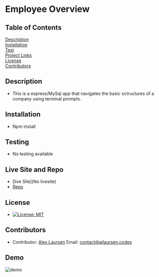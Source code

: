# Employee Overview

## Table of Contents
[Description](#description)  
[Installation](#Installation)  
[Test](#Testing)  
[Project Links](#live-Site-and-Repo)  
[License](#License)  
[Contributors](#Contributors)  

## Description
* This is a express/MySql app that navigates the basic sctructures of a company using terminal prompts.

## Installation
* Npm install

## Testing
* No testing available

## Live Site and Repo
* [live Site](No livesite)
* [Repo](https://github.com/ajlaursen/employee-overview)

## License
* [![License: MIT](https://img.shields.io/badge/License-MIT-yellow.svg)](https://opensource.org/licenses/MIT)

## Contributors
* Contributor: [Alex Laursen](https://github.com/ajlaursen) Email: [contact@ajlaursen.codes](mailto:contact@ajlaursen.codes)

## Demo

![demo](public/img/demo.gif)